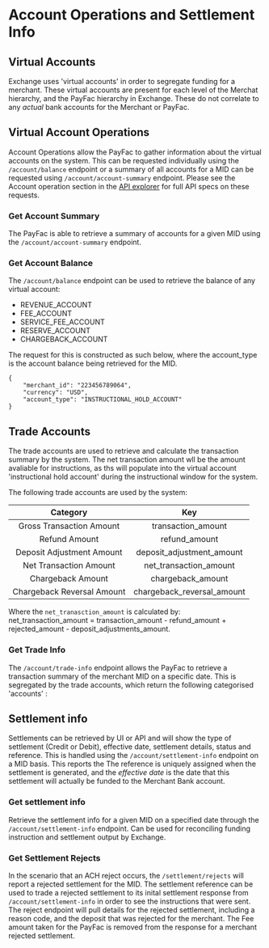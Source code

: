 #  Account Operations and Settlement Info
## Virtual Accounts  

Exchange uses 'virtual accounts' in order to segregate funding for a merchant. These virtual accounts are present for each level of the Merchat hierarchy, and the PayFac hierarchy in Exchange. These do not correlate to any *actual* bank accounts for the Merchant or PayFac.

## Virtual Account Operations

Account Operations allow the PayFac to gather information about the virtual accounts on the system. This can be requested individually using the `/account/balance` endpoint or a summary of all accounts for a MID can be requested using `/account/account-summary` endpoint. Please see the Account operation section in the  [API explorer](../api?type=post&path=/v1/apis) for full API specs on these requests.

### Get Account Summary

The PayFac is able to retrieve a summary of accounts for a given MID using the `/account/account-summary` endpoint. 

### Get Account Balance

The `/account/balance` endpoint can be used to retrieve the balance of any virtual account: 
- REVENUE_ACCOUNT
- FEE_ACCOUNT
- SERVICE_FEE_ACCOUNT
- RESERVE_ACCOUNT
- CHARGEBACK_ACCOUNT

The request for this is constructed as such below, where the account_type is the account balance being retrieved for the MID.

```
{
    "merchant_id": "223456789064",
    "currency": "USD",
    "account_type": "INSTRUCTIONAL_HOLD_ACCOUNT"
}
```

## Trade Accounts

The trade accounts are used to retrieve and calculate the transaction summary by the system. The net transaction amount wll be the amount avaliable for instructions, as ths will populate into the virtual account 'instructional hold account' during the instructional window for the system.

The following trade accounts are used by the system:

| Category      | Key |
| :---:        |    :----:   |
| Gross Transaction Amount      | transaction_amount       |
| Refund Amount   | refund_amount        |
| Deposit Adjustment Amount      | deposit_adjustment_amount       |
| Net Transaction Amount   | net_transaction_amount        |
| Chargeback Amount      | chargeback_amount       |
| Chargeback Reversal Amount   | chargeback_reversal_amount        |

Where the `net_tranasction_amount` is calculated by:  
net_transaction_amount = transaction_amount - refund_amount + rejected_amount - deposit_adjustments_amount.

### Get Trade Info

The `/account/trade-info` endpoint allows the PayFac to retrieve a transaction summary of the merchant MID on a specific date. This is segregated by the trade accounts, which return the following categorised 'accounts' : 

## Settlement info

Settlements can be retrieved by UI or API and will show the type of settlement (Credit or Debit), effective date, settlement details, status and reference. 
This is handled using the `/account/settlement-info` endpoint on a MID basis. This reports the 
The reference is uniquely assigned when the settlement is generated, and the *effective date* is the date that this settlement will actually be funded to the Merchant Bank account.

### Get settlement info

Retrieve the settlement info for a given MID on a specified date through the `/account/settlement-info` endpoint. Can be used for reconciling funding instruction and settlement output by Exchange.

### Get Settlement Rejects

In the scenario that an ACH reject occurs, the `/settlement/rejects` will report a rejected settlement for the MID.
The settlement reference can be used to trade a rejected settlement to its inital settlement response from `/account/settlement-info` in order to see the instructions that were sent.
The reject endpoint will pull details for the rejected settlement, including a reason code, and the deposit that was rejected for the merchant. The Fee amount taken for the PayFac is removed from the response for a merchant rejected settlement. 

